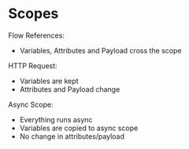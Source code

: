 Scopes
=======

Flow References:
- Variables, Attributes and Payload cross the scope

HTTP Request:
- Variables are kept
- Attributes and Payload change

Async Scope:
- Everything runs async
- Variables are copied to async scope
- No change in attributes/payload
